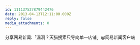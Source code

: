 ```yaml
---
id: 111137527879442476
date: 2013-04-13T12:11:00.000Z
reply: false
media_attachments: 0
---
```


分享网易新闻:「漏洞？天猫搜索只导向单一店铺」@网易新闻客户端 ​​​​

